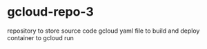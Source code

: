 # gcloud-repo-3
repository to store source code  gcloud yaml file to build and deploy container to gcloud run
